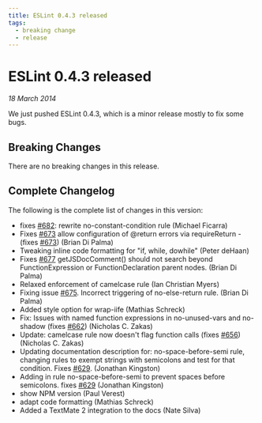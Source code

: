```yaml
---
title: ESLint 0.4.3 released
tags:
  - breaking change
  - release
---
```

# ESLint 0.4.3 released

_18 March 2014_

We just pushed ESLint 0.4.3, which is a minor release mostly to fix some bugs.

## Breaking Changes

There are no breaking changes in this release.

## Complete Changelog

The following is the complete list of changes in this version:

* fixes [#682](https://github.com/eslint/eslint/issues/682): rewrite no-constant-condition rule (Michael Ficarra)
* Fixes [#673](https://github.com/eslint/eslint/issues/673) allow configuration of @return errors via requireReturn - (fixes [#673](https://github.com/eslint/eslint/issues/673)) (Brian Di Palma)
* Tweaking inline code formatting for "if, while, dowhile" (Peter deHaan)
* Fixes [#677](https://github.com/eslint/eslint/issues/677) getJSDocComment() should not search beyond FunctionExpression or FunctionDeclaration parent nodes. (Brian Di Palma)
* Relaxed enforcement of camelcase rule (Ian Christian Myers)
* Fixing issue [#675](https://github.com/eslint/eslint/issues/675). Incorrect triggering of no-else-return rule. (Brian Di Palma)
* Added style option for wrap-iife (Mathias Schreck)
* Fix: Issues with named function expressions in no-unused-vars and no-shadow (fixes [#662](https://github.com/eslint/eslint/issues/662)) (Nicholas C. Zakas)
* Update: camelcase rule now doesn't flag function calls (fixes [#656](https://github.com/eslint/eslint/issues/656)) (Nicholas C. Zakas)
* Updating documentation description for: no-space-before-semi rule, changing rules to exempt strings with semicolons and test for that condition. Fixes [#629](https://github.com/eslint/eslint/issues/629). (Jonathan Kingston)
* Adding in rule no-space-before-semi to prevent spaces before semicolons. fixes [#629](https://github.com/eslint/eslint/issues/629) (Jonathan Kingston)
* show NPM version (Paul Verest)
* adapt code formatting (Mathias Schreck)
* Added a TextMate 2 integration to the docs (Nate Silva)
